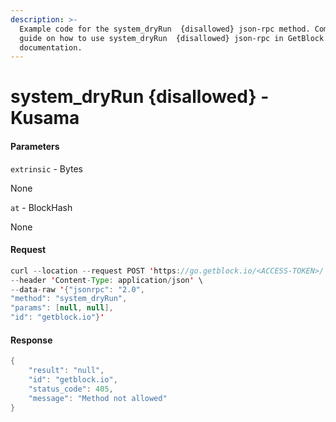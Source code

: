```yaml
---
description: >-
  Example code for the system_dryRun  {disallowed} json-rpc method. Сomplete
  guide on how to use system_dryRun  {disallowed} json-rpc in GetBlock.io Web3
  documentation.
---
```


# system\_dryRun {disallowed} - Kusama

#### Parameters

`extrinsic` - Bytes

None

`at` - BlockHash

None

#### Request

```java
curl --location --request POST 'https://go.getblock.io/<ACCESS-TOKEN>/' \
--header 'Content-Type: application/json' \
--data-raw '{"jsonrpc": "2.0",
"method": "system_dryRun",
"params": [null, null],
"id": "getblock.io"}'
```

#### Response

```java
{
    "result": "null",
    "id": "getblock.io",
    "status_code": 405,
    "message": "Method not allowed"
}
```
